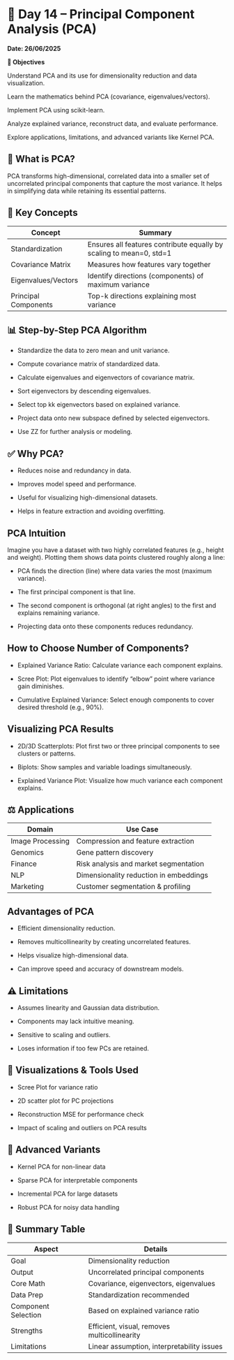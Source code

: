 # 📅 Day 14 – Principal Component Analysis (PCA)

**Date: 26/06/2025**

**🎯 Objectives**

Understand PCA and its use for dimensionality reduction and data visualization.

Learn the mathematics behind PCA (covariance, eigenvalues/vectors).

Implement PCA using scikit-learn.

Analyze explained variance, reconstruct data, and evaluate performance.

Explore applications, limitations, and advanced variants like Kernel PCA.

## 🧠 What is PCA?

PCA transforms high-dimensional, correlated data into a smaller set of uncorrelated principal components that capture the most variance. It helps in simplifying data while retaining its essential patterns.

## 🔧 Key Concepts

| Concept              | Summary                                                             |
| -------------------- | ------------------------------------------------------------------- |
| Standardization      | Ensures all features contribute equally by scaling to mean=0, std=1 |
| Covariance Matrix    | Measures how features vary together                                 |
| Eigenvalues/Vectors  | Identify directions (components) of maximum variance                |
| Principal Components | Top-k directions explaining most variance                           |

## 📊 Step-by-Step PCA Algorithm

- Standardize the data to zero mean and unit variance.

- Compute covariance matrix of standardized data.

- Calculate eigenvalues and eigenvectors of covariance matrix.

- Sort eigenvectors by descending eigenvalues.

- Select top kk eigenvectors based on explained variance.

- Project data onto new subspace defined by selected eigenvectors.

- Use ZZ for further analysis or modeling.

## ✅ Why PCA?

- Reduces noise and redundancy in data.

- Improves model speed and performance.

- Useful for visualizing high-dimensional datasets.

- Helps in feature extraction and avoiding overfitting.

## PCA Intuition

Imagine you have a dataset with two highly correlated features (e.g., height and weight). Plotting them shows data points clustered roughly along a line:

- PCA finds the direction (line) where data varies the most (maximum variance).

- The first principal component is that line.

- The second component is orthogonal (at right angles) to the first and explains remaining variance.

- Projecting data onto these components reduces redundancy.

## How to Choose Number of Components?

- Explained Variance Ratio: Calculate variance each component explains.

- Scree Plot: Plot eigenvalues to identify “elbow” point where variance gain diminishes.

- Cumulative Explained Variance: Select enough components to cover desired threshold (e.g., 90%).

## Visualizing PCA Results

- 2D/3D Scatterplots: Plot first two or three principal components to see clusters or patterns.

- Biplots: Show samples and variable loadings simultaneously.

- Explained Variance Plot: Visualize how much variance each component explains.

## ⚖️ Applications

| Domain           | Use Case                               |
| ---------------- | -------------------------------------- |
| Image Processing | Compression and feature extraction     |
| Genomics         | Gene pattern discovery                 |
| Finance          | Risk analysis and market segmentation  |
| NLP              | Dimensionality reduction in embeddings |
| Marketing        | Customer segmentation & profiling      |

## Advantages of PCA

- Efficient dimensionality reduction.

- Removes multicollinearity by creating uncorrelated features.

- Helps visualize high-dimensional data.

- Can improve speed and accuracy of downstream models.

## ⚠️ Limitations

- Assumes linearity and Gaussian data distribution.

- Components may lack intuitive meaning.

- Sensitive to scaling and outliers.

- Loses information if too few PCs are retained.

## 📌 Visualizations & Tools Used

- Scree Plot for variance ratio

- 2D scatter plot for PC projections

- Reconstruction MSE for performance check

- Impact of scaling and outliers on PCA results

## 🧠 Advanced Variants

- Kernel PCA for non-linear data

- Sparse PCA for interpretable components

- Incremental PCA for large datasets

- Robust PCA for noisy data handling

## 📝 Summary Table

| Aspect              | Details                                      |
| ------------------- | -------------------------------------------- |
| Goal                | Dimensionality reduction                     |
| Output              | Uncorrelated principal components            |
| Core Math           | Covariance, eigenvectors, eigenvalues        |
| Data Prep           | Standardization recommended                  |
| Component Selection | Based on explained variance ratio            |
| Strengths           | Efficient, visual, removes multicollinearity |
| Limitations         | Linear assumption, interpretability issues   |


